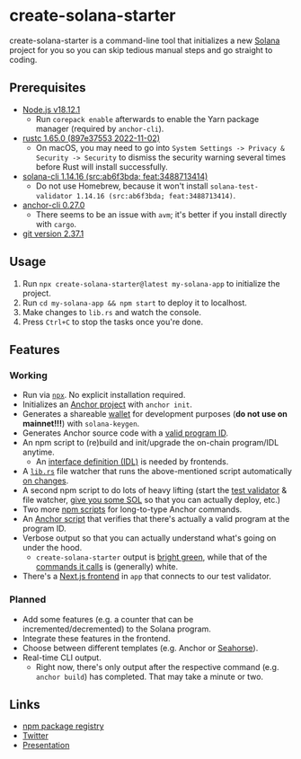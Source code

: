 # create-solana-starter

create-solana-starter is a command-line tool that initializes a new [Solana](https://solana.com) project for you so you can skip tedious manual steps and go straight to coding.

## Prerequisites

- [Node.js v18.12.1](https://nodejs.org/)
  - Run `corepack enable` afterwards to enable the Yarn package manager (required by `anchor-cli`).
- [rustc 1.65.0 (897e37553 2022-11-02)](https://www.rust-lang.org/tools/install)
  - On macOS, you may need to go into `System Settings -> Privacy & Security -> Security` to dismiss the security warning several times before Rust will install successfully.
- [solana-cli 1.14.16 (src:ab6f3bda; feat:3488713414)](https://docs.solana.com/cli/install-solana-cli-tools#use-solanas-install-tool)
  - Do not use Homebrew, because it won't install `solana-test-validator 1.14.16 (src:ab6f3bda; feat:3488713414)`.
- [anchor-cli 0.27.0](https://www.anchor-lang.com/docs/installation#build-from-source-for-other-operating-systems-without-avm)
  - There seems to be an issue with `avm`; it's better if you install directly with `cargo`.
- [git version 2.37.1](https://git-scm.com/downloads)

## Usage

1. Run `npx create-solana-starter@latest my-solana-app` to initialize the project.
2. Run `cd my-solana-app && npm start` to deploy it to localhost.
3. Make changes to `lib.rs` and watch the console.
4. Press `Ctrl+C` to stop the tasks once you're done.

## Features

### Working

- Run via [`npx`](https://docs.npmjs.com/cli/v9/commands/npx). No explicit installation required.
- Initializes an [Anchor project](https://www.anchor-lang.com/docs/hello-world) with `anchor init`.
- Generates a shareable [wallet](https://docs.solana.com/getstarted/local#create-a-file-system-wallet) for development purposes (**do not use on mainnet!!!**) with `solana-keygen`.
- Generates Anchor source code with a [valid program ID](https://www.anchor-lang.com/docs/high-level-overview).
- An npm script to (re)build and init/upgrade the on-chain program/IDL anytime.
  - An [interface definition (IDL)](https://www.anchor-lang.com/docs/cli#idl) is needed by frontends.
- A [`lib.rs`](https://docs.solana.com/getstarted/rust#create-your-first-solana-program) file watcher that runs the above-mentioned script automatically [on changes](https://nodejs.org/dist/latest-v18.x/docs/api/fs.html#fswatchfilename-options-listener).
- A second npm script to do lots of heavy lifting (start the [test validator](https://docs.solana.com/developing/test-validator) & file watcher, [give you some SOL](https://docs.solana.com/getstarted/local#airdrop-sol-tokens-to-your-wallet) so that you can actually deploy, etc.)
- Two more [npm scripts](https://docs.npmjs.com/cli/v9/using-npm/scripts) for long-to-type Anchor commands.
- An [Anchor script](https://www.anchor-lang.com/docs/manifest#scripts-required-for-testing) that verifies that there's actually a valid program at the program ID.
- Verbose output so that you can actually understand what's going on under the hood.
  - `create-solana-starter` output is [bright green](https://github.com/chalk/chalk#readme), while that of the [commands it calls](https://nodejs.org/dist/latest-v18.x/docs/api/child_process.html#child_processexecsynccommand-options) is (generally) white.
- There's a [Next.js frontend](https://github.com/ilovehackathons/solana-dapp-next-localhost) in `app` that connects to our test validator.

### Planned

- Add some features (e.g. a counter that can be incremented/decremented) to the Solana program.
- Integrate these features in the frontend.
- Choose between different templates (e.g. Anchor or [Seahorse](https://seahorse-lang.org)).
- Real-time CLI output.
  - Right now, there's only output after the respective command (e.g. `anchor build`) has completed. That may take a minute or two.

## Links

- [npm package registry](https://www.npmjs.com/package/create-solana-starter)
- [Twitter](https://twitter.com/createsolana)
- [Presentation](https://pitch.com/public/7a885e05-eea7-4755-93c9-f7c77d132a97)
